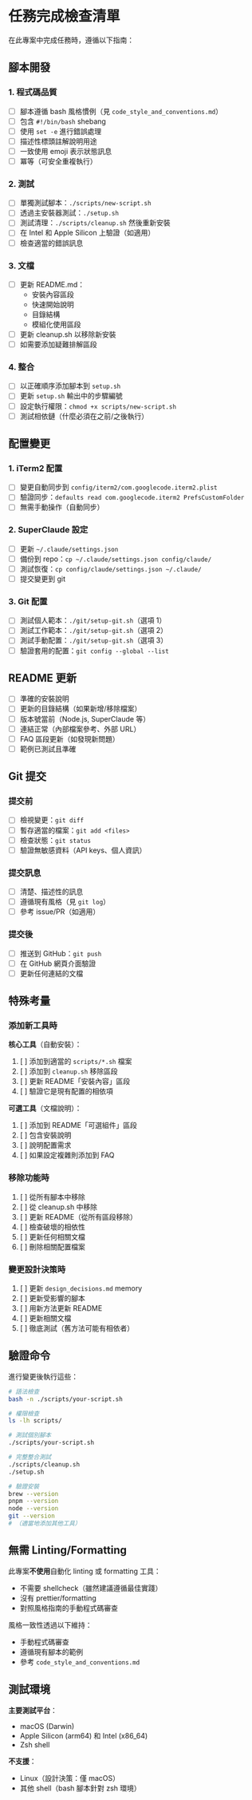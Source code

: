 # 任務完成檢查清單

在此專案中完成任務時，遵循以下指南：

## 腳本開發

### 1. 程式碼品質
- [ ] 腳本遵循 bash 風格慣例（見 `code_style_and_conventions.md`）
- [ ] 包含 `#!/bin/bash` shebang
- [ ] 使用 `set -e` 進行錯誤處理
- [ ] 描述性標頭註解說明用途
- [ ] 一致使用 emoji 表示狀態訊息
- [ ] 冪等（可安全重複執行）

### 2. 測試
- [ ] 單獨測試腳本：`./scripts/new-script.sh`
- [ ] 透過主安裝器測試：`./setup.sh`
- [ ] 測試清理：`./scripts/cleanup.sh` 然後重新安裝
- [ ] 在 Intel 和 Apple Silicon 上驗證（如適用）
- [ ] 檢查適當的錯誤訊息

### 3. 文檔
- [ ] 更新 README.md：
  - 安裝內容區段
  - 快速開始說明
  - 目錄結構
  - 模組化使用區段
- [ ] 更新 cleanup.sh 以移除新安裝
- [ ] 如需要添加疑難排解區段

### 4. 整合
- [ ] 以正確順序添加腳本到 `setup.sh`
- [ ] 更新 `setup.sh` 輸出中的步驟編號
- [ ] 設定執行權限：`chmod +x scripts/new-script.sh`
- [ ] 測試相依鏈（什麼必須在之前/之後執行）

## 配置變更

### 1. iTerm2 配置
- [ ] 變更自動同步到 `config/iterm2/com.googlecode.iterm2.plist`
- [ ] 驗證同步：`defaults read com.googlecode.iterm2 PrefsCustomFolder`
- [ ] 無需手動操作（自動同步）

### 2. SuperClaude 設定
- [ ] 更新 `~/.claude/settings.json`
- [ ] 備份到 repo：`cp ~/.claude/settings.json config/claude/`
- [ ] 測試恢復：`cp config/claude/settings.json ~/.claude/`
- [ ] 提交變更到 git

### 3. Git 配置
- [ ] 測試個人範本：`./git/setup-git.sh`（選項 1）
- [ ] 測試工作範本：`./git/setup-git.sh`（選項 2）
- [ ] 測試手動配置：`./git/setup-git.sh`（選項 3）
- [ ] 驗證套用的配置：`git config --global --list`

## README 更新

- [ ] 準確的安裝說明
- [ ] 更新的目錄結構（如果新增/移除檔案）
- [ ] 版本號當前（Node.js, SuperClaude 等）
- [ ] 連結正常（內部檔案參考、外部 URL）
- [ ] FAQ 區段更新（如發現新問題）
- [ ] 範例已測試且準確

## Git 提交

### 提交前
- [ ] 檢視變更：`git diff`
- [ ] 暫存適當的檔案：`git add <files>`
- [ ] 檢查狀態：`git status`
- [ ] 驗證無敏感資料（API keys、個人資訊）

### 提交訊息
- [ ] 清楚、描述性的訊息
- [ ] 遵循現有風格（見 `git log`）
- [ ] 參考 issue/PR（如適用）

### 提交後
- [ ] 推送到 GitHub：`git push`
- [ ] 在 GitHub 網頁介面驗證
- [ ] 更新任何連結的文檔

## 特殊考量

### 添加新工具時

**核心工具**（自動安裝）：
1. [ ] 添加到適當的 `scripts/*.sh` 檔案
2. [ ] 添加到 `cleanup.sh` 移除區段
3. [ ] 更新 README「安裝內容」區段
4. [ ] 驗證它是現有配置的相依項

**可選工具**（文檔說明）：
1. [ ] 添加到 README「可選組件」區段
2. [ ] 包含安裝說明
3. [ ] 說明配置需求
4. [ ] 如果設定複雜則添加到 FAQ

### 移除功能時
1. [ ] 從所有腳本中移除
2. [ ] 從 cleanup.sh 中移除
3. [ ] 更新 README（從所有區段移除）
4. [ ] 檢查破壞的相依性
5. [ ] 更新任何相關文檔
6. [ ] 刪除相關配置檔案

### 變更設計決策時
1. [ ] 更新 `design_decisions.md` memory
2. [ ] 更新受影響的腳本
3. [ ] 用新方法更新 README
4. [ ] 更新相關文檔
5. [ ] 徹底測試（舊方法可能有相依者）

## 驗證命令

進行變更後執行這些：

```bash
# 語法檢查
bash -n ./scripts/your-script.sh

# 權限檢查
ls -lh scripts/

# 測試個別腳本
./scripts/your-script.sh

# 完整整合測試
./scripts/cleanup.sh
./setup.sh

# 驗證安裝
brew --version
pnpm --version  
node --version
git --version
# （適當地添加其他工具）
```

## 無需 Linting/Formatting

此專案**不使用**自動化 linting 或 formatting 工具：
- 不需要 shellcheck（雖然建議遵循最佳實踐）
- 沒有 prettier/formatting
- 對照風格指南的手動程式碼審查

風格一致性透過以下維持：
- 手動程式碼審查
- 遵循現有腳本的範例
- 參考 `code_style_and_conventions.md`

## 測試環境

**主要測試平台**：
- macOS (Darwin)
- Apple Silicon (arm64) 和 Intel (x86_64)
- Zsh shell

**不支援**：
- Linux（設計決策：僅 macOS）
- 其他 shell（bash 腳本針對 zsh 環境）
